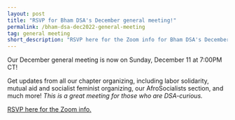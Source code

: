 ```yaml
---
layout: post
title: "RSVP for Bham DSA's December general meeting!"
permalink: /bham-dsa-dec2022-general-meeting
tag: general meeting
short_description: "RSVP here for the Zoom info for Bham DSA's December general meeting on Sunday, December 11 at 7:00PM CT."
---
```


Our December general meeting is now on Sunday, December 11 at 7:00PM CT!

Get updates from all our chapter organizing, including labor solidarity, mutual aid and socialist feminist organizing, our AfroSocialists section, and much more! <i>This is a great meeting for those who are DSA-curious.</i>

[RSVP here for the Zoom info.](https://actionnetwork.org/events/bham-dsa-dec2022-general-meeting)
